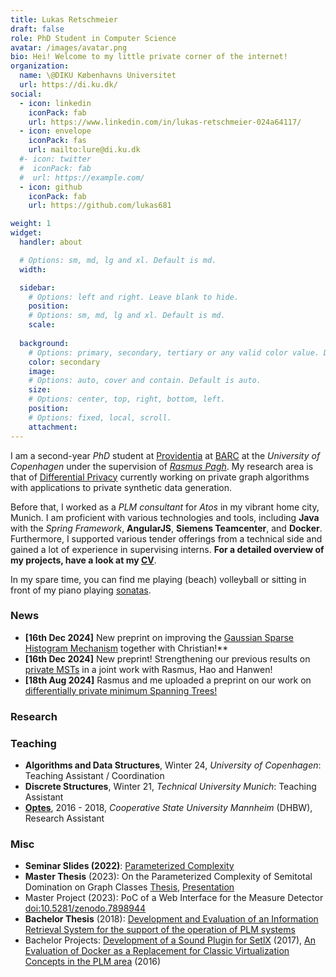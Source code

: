 ```yaml
---
title: Lukas Retschmeier
draft: false
role: PhD Student in Computer Science
avatar: /images/avatar.png
bio: Hei! Welcome to my little private corner of the internet! 
organization:
  name: \@DIKU Københavns Universitet
  url: https://di.ku.dk/
social:
  - icon: linkedin
    iconPack: fab
    url: https://www.linkedin.com/in/lukas-retschmeier-024a64117/
  - icon: envelope
    iconPack: fas
    url: mailto:lure@di.ku.dk
  #- icon: twitter
  #  iconPack: fab
  #  url: https://example.com/
  - icon: github
    iconPack: fab
    url: https://github.com/lukas681

weight: 1
widget:
  handler: about

  # Options: sm, md, lg and xl. Default is md.
  width:

  sidebar:
    # Options: left and right. Leave blank to hide.
    position:
    # Options: sm, md, lg and xl. Default is md.
    scale:
  
  background:
    # Options: primary, secondary, tertiary or any valid color value. Default is primary.
    color: secondary
    image:
    # Options: auto, cover and contain. Default is auto.
    size:
    # Options: center, top, right, bottom, left.
    position:
    # Options: fixed, local, scroll.
    attachment: 
---
```


I am a second-year *PhD* student at <a href="https://www.rasmuspagh.net/providentia/">Providentia</a> at <a href="https://barc.ku.dk/">BARC</a> at the *University of Copenhagen* under the supervision of <a href="https://rasmuspagh.net/">*Rasmus Pagh*</a>.
My research area is that of <a href="https://dl.acm.org/doi/10.1007/11681878_14">Differential Privacy</a> currently working on private graph algorithms with applications to private synthetic data generation.

Before that, I worked as a _PLM consultant_ for _Atos_ in my vibrant home city, Munich.
I am proficient with various technologies and tools, including **Java** with the *Spring Framework*, **AngularJS**, **Siemens Teamcenter**, and **Docker**. 
Furthermore, I supported various tender offerings from a technical side and gained a lot of experience in supervising interns.
**For a detailed overview of my projects, have a look at my <a href="docs/main.pdf">CV</a>**.
<!--I am a strong advocate of <a href="https://agilemanifesto.org/">agile</a> methodologies like <a href="https://www.scrum.org/resources/what-scrum-module">Scrum</a>.-->

In my spare time, you can find me playing (beach) volleyball or sitting in front of my piano playing <a href="https://www.youtube.com/watch?v=Wqx7eFpJ1co">sonatas</a>.

### News

* **[16th Dec 2024]** New preprint on improving the <a href="https://arxiv.org/abs/2412.10357">Gaussian Sparse Histogram Mechanism</a> together with Christian!**
* **[16th Dec 2024]** New preprint! Strengthening our previous results on <a href="https://arxiv.org/abs/2412.10130">private MSTs</a> in a joint work with Rasmus, Hao and Hanwen!
* **[18th Aug 2024]** Rasmus and me uploaded a preprint on our work on <a href="https://doi.org/10.48550/arXiv.2408.06997">differentially private minimum Spanning Trees!</a>

### Research

<bibtex src="publications.bib"></bibtex>
<!--<input type="text" class="bibtex_search 
placeholder:italic placeholder:text-slate-400 block bg-white w-full border border-slate-300 rounded-md py-2 pl-9 pr-3 " id="searchbar" placeholder="  Search publications" type="text">-->
<div id="bibtex_display"></div>

### Teaching

* **Algorithms and Data Structures**, Winter 24, *University of Copenhagen*: Teaching Assistant / Coordination
* **Discrete Structures**, Winter 21, *Technical University Munich*: Teaching Assistant
* <a href="https://stack-assessment.org/CaseStudies/2019/optes/">**Optes**</a>, 2016 - 2018, *Cooperative State University Mannheim* (DHBW), Research Assistant

### Misc

* **Seminar Slides (2022)**: <a href="/docs/papers/Seminar__Advanced_Complexity.pdf">Parameterized Complexity</a>
* **Master Thesis** (2023): On the Parameterized Complexity of Semitotal Domination on Graph Classes <a href="docs/papers/mt.pdf">Thesis</a>, <a href="docs/papers/presentation-mt.pdf">Presentation</a>
* Master Project (2023): PoC of a Web Interface for the Measure Detector <a href="https://zenodo.org/record/7898944">doi:10.5281/zenodo.7898944</a>
* **Bachelor Thesis** (2018): <a href="docs/papers/bachelorthesis-retschmeier.pdf">Development and Evaluation of an Information Retrieval System for the support of the operation of PLM systems</a>
* Bachelor Projects: <a href="/docs/papers/soundplugin-setlx.pdf">Development of a Sound Plugin for SetlX</a> (2017), <a href="docs/papers/T2000.pdf">An Evaluation of Docker as a Replacement for Classic Virtualization Concepts in the PLM area</a> (2016)


